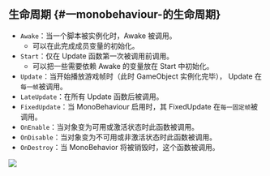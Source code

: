## 生命周期 {#一monobehaviour-的生命周期}

* `Awake`：当一个脚本被实例化时，Awake 被调用。
  * 可以在此完成成员变量的初始化。
* `Start`：仅在 Update 函数第一次被调用前调用。
  * 可以把一些需要依赖 Awake 的变量放在 Start 中初始化。
* `Update`：当开始播放游戏帧时（此时 GameObject 实例化完毕）， Update 在`每一帧`被调用。
* `LateUpdate`：在所有 Update 函数后被调用。
* `FixedUpdate`：当 MonoBehaviour 启用时，其 FixedUpdate 在`每一固定帧`被调用。
* `OnEnable`：当对象变为可用或激活状态时此函数被调用。
* `OnDisable`：当对象变为不可用或非激活状态时此函数被调用。
* `OnDestroy`：当 MonoBehavior 将被销毁时，这个函数被调用。

![](https://tva1.sinaimg.cn/large/007S8ZIlly1ge098uuixej30fr0lc0ts.jpg)

